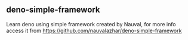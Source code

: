## deno-simple-framework

Learn deno using simple framework created by Nauval, for more info access it from https://github.com/nauvalazhar/deno-simple-framework
